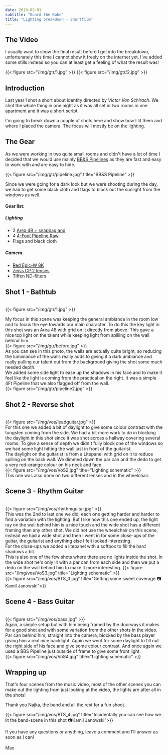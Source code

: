 ```yaml
---
date: 2019-02-01
subtitle: "Guard the Robe"
title: "Lighting breakdown - Shortfilm"
---
```


## The Video
I usually want to show the final result before I get into the breakdown, unfortunately this time I cannot show it freely on the internet yet. I've added some stills instead so you can at least get a feeling of what the result was!

{{< figure src="/img/gtr/1.jpg" >}}
{{< figure src="/img/gtr/2.jpg" >}}

## Introduction

Last year I shot a short about identity directed by _Victor Von Schirach_. We shot the whole thing in one night as it was all set in two rooms in one apartment and it was a short script. 

I'm going to break down a couple of shots here and show how I lit them and where I placed the camera. The focus will mostly be on the lighting. 

## The Gear
As we were working in two quite small rooms and didn't have a lot of time I decided that we would use mainly [BB&S Pipelines](https://bbsrentalsupport.com/collections/pipeline-system) as they are fast and easy to work with and are easy to hide. 

{{< figure src="/img/gtr/pipeline.jpg" title="BB&S Pipeline" >}}

Since we were going for a dark look but we were shooting during the day, we had to get some black cloth and flags to block out the sunlight from the windows as well.
<br>

#### Gear list: 

##### Lighting
* 2 [Area 48 + snapbag and](https://bbsrentalsupport.com/collections/area-48)
* 4 [4-Foot Pipeline Raw](https://bbsrentalsupport.com/collections/pipeline-system)
* Flags and black cloth

##### Camera
* [Red Epic-W 8K](http://www.red.com/products/epic-dragon)
* [Zeiss CP.2 lenses](https://www.zeiss.com/camera-lenses/us/cinematography/products/compact-prime-cp2-lenses.html)
* Tiffen ND-filters


## Shot 1 - Bathtub
<br>
{{< figure src="/img/gtr/1.jpg" >}}

My focus in this scene was keeping the general ambiance in the room low and to focus the eye towards our main character. To do this the key light in this shot was an Area 48 with grid on it directly from above. This gave a nice top light on the talent while keeping light from spilling on the wall behind him.
<br>
{{< figure src="/img/gtr/before.jpg" >}}
<br>
As you can see in this photo, the walls are actually quite bright, so reducing the lumimance of the walls really adds to giving it a dark ambiance and really pulling our talent out from the background giving the shot some much needed depth. 
<br>
We added some side light to ease up the shadows in his face and to make it feel like the light is coming from the practical on the right. It was a simple 4Ft Pipeline that we also flagged off from the wall.
<br>
{{< figure src="/img/gtr/pipeline2.jpg" >}}

## Shot 2 - Reverse shot
<br>
{{< figure src="/img/vos/leadguitar.jpg" >}}
<br>
For this one we added a bit of daylight to give some colour contrast with the tungsten coming from
the side. We had a bit more work to do in blocking the daylight in this shot since it was shot across
a hallway covering several rooms. To give a sense of depth we didn't fully block one of the windows so we had some light hitting the wall just in front of the guitarist. 
<br>
The daylight on the guitarist is from a Litepanel with grid on it to reduce spilling on the back wall. We dimmed down the par can and the dedo to get a very red-orange colour on his neck and face.
<br>
{{< figure src="/img/vos/VoS2.jpg" title="Lighting schematic" >}}
<br>
This one was also done on two different lenses and in the wheelchair.

## Scene 3 - Rhythm Guitar
<br>
{{< figure src="/img/vos/rhythmguitar.jpg" >}}
<br>
This was the 2nd to last one we did, each one getting harder and harder to find a variation with the lighting. But I like how this one ended up, the light ray on the wall behind him is a nice touch and
the wide shot has a different framing than any other shot. We did not use the wheelchair on this scene, instead we had a wide shot and then I went in for some close-ups of the guitar, the guitarist
and anything else I felt looked interesting.
<br>
For the close-ups we added a litepanel with a softbox to fill the hard shadows a bit.
<br>
This is also one of the few shots where there are no lights inside the shot. In the wide shot he's only lit with a par can from each side and then we put a dedo on the wall behind him to make it more interesting. 
{{< figure src="/img/vos/VoS3.jpg" title="Lighting schematic" >}}
<br>
{{< figure src="/img/vos/BTS_3.jpg" title="Getting some sweet coverage 📷Kamil Janowski">}}



## Scene 4 - Bass Guitar
<br>
{{< figure src="/img/vos/bass.jpg" >}}
<br>
Again, a simple setup but with him being framed by the doorways it makes for a good shot and with some
variation from the other shots in the video. Par can behind him, straight into the camera, blocked by the bass player giving him a real nice backlight. Again we went for some daylight to fill out the right side of his face and give some colour contrast. And once again we used a BBS Pipeline just 
outside of frame to give some front light.
<br>
{{< figure src="/img/vos/VoS4.jpg" title="Lighting schematic" >}}

## Wrapping up

That's four scenes from the music video, most of the other scenes you can make out the lighting from just looking at the video, the lights are after all in the shots! 

Thank you Najka, the band and all the rest for a fun shoot.

{{< figure src="/img/vos/BTS_4.jpg" title="Incidentally you can see how we lit the band-scene in this shot 📷Kamil Janowski">}}


If you have any questions or anything, leave a comment and I'll answer as soon as I can!
<br>
<br>
Max